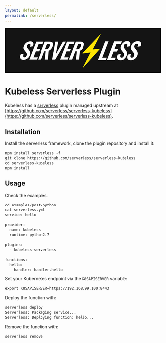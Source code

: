 ```yaml
---
layout: default
permalink: /serverless/
---
```


<img src="/img/serverless-logo.png">

# Kubeless Serverless Plugin

Kubeless has a [serverless](https://serverless.com/) plugin managed upstream at [https://github.com/serverless/serverless-kubeless](https://github.com/serverless/serverless-kubeless).

## Installation

Install the serverless framework, clone the plugin repository and install it:

```
npm install serverless -f
git clone https://github.com/serverless/serverless-kubeless
cd serverless-kubeless
npm install
```

## Usage

Check the examples.

```
cd examples/post-python
cat serverless.yml
service: hello

provider:
  name: kubeless
  runtime: python2.7

plugins:
  - kubeless-serverless

functions:
  hello:
    handler: handler.hello
```

Set your Kubernetes endpoint via the `K8SAPISERVER` variable:

```
export K8SAPISERVER=https://192.168.99.100:8443
```

Deploy the function with:

```
serverless deploy
Serverless: Packaging service...
Serverless: Deploying function: hello...
```

Remove the function with:

```
serverless remove
```

